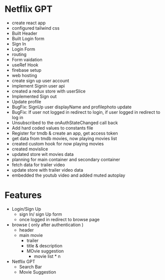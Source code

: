 # Netflix GPT

- create react app
- configured tailwind css
- Built Header
- Built Login form
- Sign In
- Login Form
- routing
- Form vaidation
- useRef Hook
- firebase setup
- web hosting
- create sign up user account
- implement Signin user api
- created a redux store with userSlice
- Implemented Sign out
- Update profile 
- BugFix: SignUp user displayName and profilephoto update
- BugFix: If user not logged in redirect to login, if user logged in redirect to log in
- Unsubscribed to the onAuthStateChanged call back
- Add hard coded values to constants file
- Register for tmdb & create an app, get access token
- get data from tmdb movies, now playing movies list
- created custom hook for now playing movies
- created movislice
- updated store wit movies data
- planning for main container and secondary container
- fetch data for trailer video
- update store with trailer video data
- embedded the youtub video and added muted autoplay


# Features

- Login/Sign Up
    - sign In/ sign Up form
    - once logged in redirect to browse page
- browse ( only after authentication )
    - header
    - main movie
        - trailer
        - title & description
        - MOvie suggestion 
            - movie list * n
- Netflix GPT
    - Search Bar 
    - Movie Suggestion